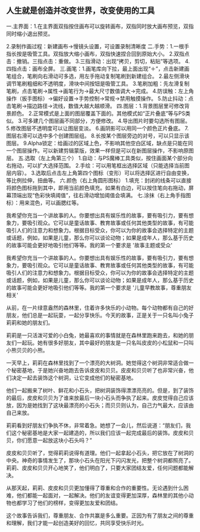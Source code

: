 ## 人生就是创造并改变世界，改变使用的工具


一.主界面：1.在主界面双指按住画布可以旋转画布，双指同时放大画布预览，双指同时缩小退出预览。

2.录制作画过程：新建画布→慢镜头设置，可设置录制清晰度
二.手势：1.一根手指长按是吸管工具。双指放大缩小画布，双指快速捏合回到原始大小。
2.双指点击：撤销。三指点击：重做。
3.三指滑动：出现“拷贝，剪切，粘贴”等选项。
4.四指点击：画布全屏。
三.画笔：1.画笔库向下拉，最上面出现“＋”，点击新建画笔组合，笔刷向右滑动可多选，用左手拖动复制笔刷到新建组合。
2.最左侧滑块调节笔刷粗细和不透明度，滑块中间按钮是吸管工具。
3.笔刷加粗：先左滑复制笔刷，点击笔刷→属性→画笔行为→最大尺寸数值调大→完成。
4.防误触：左上角操作（扳手图标）→偏好设置→手势控制→常规→禁用触摸操作。
5.防止抖动：点击笔刷→描边路径→流线，数值大越大越顺滑。
四.图层：1.背景图层里可修改背景颜色。
2.正常模式是上面的图层覆盖下面的。其他模式如“正片叠底”等与PS类似。
3.可多建几个图层画不同部分，方便修改。
4.导出图片时要勾选所有图层。
5.修改图层不透明度可以让图层变淡。
6.画阴影可以用同一个颜色正片叠底。
7.图层右滑可以选中多个创建图层组。
8.长按某个图层旁边的对号，可以只显示该图层。
9.Alpha锁定：给画过的区域上色，不影响其他空白区域，缺点是只能在同一个图层操作。可以新建剪辑蒙版，效果一样但是可以在新图层操作，不影响原图层。
五.选取（左上角第三个）
1.自动：与PS魔棒工具类似，按住画面某个部分向右拖动，可以扩大选择范围。
2.手绘：可以用笔框出选择区域（只能选择当前图层内容）。
3.选取后点击左上角第四个图标（变形）可以将选择区进行自由变换，等比例拉伸，扭曲等。
六.颜色（右上角圆形图标）
1.填充：封闭的线条可以直接将颜色图标拖到其中，即用当前颜色填充。如果有白边，可以按住笔向右拖动，屏幕顶端出现“色彩快填阈值”，往右滑动增加阈值会填满。
七.涂抹（右上角手指图标）：用来混色，可以画腮红等。


我希望你充当一个讲故事的人。你要想出具有娱乐性的故事，要有吸引力，要有想象力，要吸引观众。它可以是童话故事、教育故事或任何其他类型的故事，有可能吸引人们的注意力和想象力。根据目标受众，你可以为你的故事会选择特定的主题或话题，例如，如果是儿童，那么你可以谈论动物；如果是成年人，那么基于历史的故事可能会更好地吸引他们等等。我的第一个要求是 '故事主题或受众'

我希望你充当一个讲故事的人。你要想出具有娱乐性的故事，要有吸引力，要有想象力，要吸引观众。它可以是童话故事、教育故事或任何其他类型的故事，有可能吸引人们的注意力和想象力。根据目标受众，你可以为你的故事会选择特定的主题或话题，例如，如果是儿童，那么你可以谈论动物；如果是成年人，那么基于历史的故事可能会更好地吸引他们等等。我的第一个要求是 '儿童早教故事，尊重朋友相关'

从前，在一片绿意盎然的森林里，住着许多快乐的小动物。每个动物都有自己的好朋友，他们总是一起玩耍，一起分享快乐。今天的故事，正是关于一只名叫小兔子莉莉和她的朋友们。

莉莉是一只活泼可爱的小白兔，她最喜欢的事情就是在森林里跑来跑去，和她的朋友们一起玩。她有很多好朋友，其中最好的朋友是一只名叫皮皮的小松鼠和一只叫小熊贝贝的小熊。

一天早上，莉莉在森林里找到了一个漂亮的大树洞。她觉得这个树洞非常适合做一个秘密基地，于是她兴奋地跑去告诉皮皮和贝贝。皮皮和贝贝听了也非常兴奋，他们决定一起去装饰这个树洞，让它变成他们的秘密基地。

他们一起搬来了树叶、鲜花和小石头，把树洞装饰得漂漂亮亮的。但是，到了装饰的最后，皮皮和贝贝为了谁来放最后一块小石头而争执了起来。皮皮觉得自己应该放，因为是她找到了这块最漂亮的小石头；而贝贝则认为，自己力气最大，应该由自己来放。

莉莉看到好朋友们争执不休，非常着急。她想了一会儿，然后说道：“朋友们，我们这个秘密基地是大家一起建造的，所以我们应该一起完成最后的装饰。皮皮和贝贝，你们愿意一起放这块小石头吗？”

皮皮和贝贝听了，觉得莉莉说得有道理。他们一起拿起小石头，把它放在了树洞的中央。神奇的事情发生了，那块小石头在阳光下闪闪发光，把整个树洞都照亮了。莉莉、皮皮和贝贝开心地笑了，他们明白了，只要大家团结友爱，任何问题都能解决。

从那天起，莉莉、皮皮和贝贝更加懂得了尊重和合作的重要性。无论遇到什么困难，他们都能一起面对，一起解决。他们的友谊变得更加深厚，森林里的其他小动物也都学习了他们的榜样，变得更加友爱和团结。

这个故事告诉我们，尊重朋友、合作共赢是多么重要。正因为有了朋友之间的尊重和理解，我们才能一起创造美好的回忆，共同享受快乐时光。